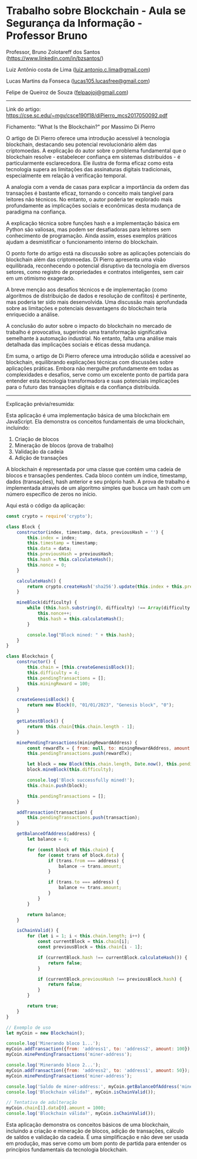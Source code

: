# Trabalho sobre Blockchain - Aula se Segurança da Informação - Professor Bruno
Professor, Bruno Zolotareff dos Santos (https://www.linkedin.com/in/bzsantos/)

Luiz Antônio costa de Lima (luiz.antonio.c.lima@gmail.com)

Lucas Martins da Fonseca (lucas105.lucasfree@gmail.com)

Felipe de Queiroz de Souza (felpaojoj@gmail.com)

---------------------------------------------------------------------------------------------------------------------------------------------
Link do artigo: https://cse.sc.edu/~mgv/csce190f18/diPierro_mcs2017050092.pdf

Fichamento: "What Is the Blockchain?" por Massimo Di Pierro

O artigo de Di Pierro oferece uma introdução acessível à tecnologia blockchain, destacando seu potencial revolucionário além das criptomoedas. A explicação do autor sobre o problema fundamental que o blockchain resolve - estabelecer confiança em sistemas distribuídos - é particularmente esclarecedora. Ele ilustra de forma eficaz como esta tecnologia supera as limitações das assinaturas digitais tradicionais, especialmente em relação à verificação temporal.

A analogia com a venda de casas para explicar a importância da ordem das transações é bastante eficaz, tornando o conceito mais tangível para leitores não técnicos. No entanto, o autor poderia ter explorado mais profundamente as implicações sociais e econômicas desta mudança de paradigma na confiança.

A explicação técnica sobre funções hash e a implementação básica em Python são valiosas, mas podem ser desafiadoras para leitores sem conhecimento de programação. Ainda assim, esses exemplos práticos ajudam a desmistificar o funcionamento interno do blockchain.

O ponto forte do artigo está na discussão sobre as aplicações potenciais do blockchain além das criptomoedas. Di Pierro apresenta uma visão equilibrada, reconhecendo o potencial disruptivo da tecnologia em diversos setores, como registro de propriedades e contratos inteligentes, sem cair em um otimismo exagerado.

A breve menção aos desafios técnicos e de implementação (como algoritmos de distribuição de dados e resolução de conflitos) é pertinente, mas poderia ter sido mais desenvolvida. Uma discussão mais aprofundada sobre as limitações e potenciais desvantagens do blockchain teria enriquecido a análise.

A conclusão do autor sobre o impacto do blockchain no mercado de trabalho é provocativa, sugerindo uma transformação significativa semelhante à automação industrial. No entanto, falta uma análise mais detalhada das implicações sociais e éticas dessa mudança.

Em suma, o artigo de Di Pierro oferece uma introdução sólida e acessível ao blockchain, equilibrando explicações técnicas com discussões sobre aplicações práticas. Embora não mergulhe profundamente em todas as complexidades e desafios, serve como um excelente ponto de partida para entender esta tecnologia transformadora e suas potenciais implicações para o futuro das transações digitais e da confiança distribuída.

---------------------------------------------------------------------------------------------------------------------------------------------
Explicação prévia/resumida:

Esta aplicação é uma implementação básica de uma blockchain em JavaScript. Ela demonstra os conceitos fundamentais de uma blockchain, incluindo:

1. Criação de blocos
2. Mineração de blocos (prova de trabalho)
3. Validação da cadeia
4. Adição de transações

A blockchain é representada por uma classe que contém uma cadeia de blocos e transações pendentes. Cada bloco contém um índice, timestamp, dados (transações), hash anterior e seu próprio hash. A prova de trabalho é implementada através de um algoritmo simples que busca um hash com um número específico de zeros no início.

Aqui está o código da aplicação:

```javascript
const crypto = require('crypto');

class Block {
    constructor(index, timestamp, data, previousHash = '') {
        this.index = index;
        this.timestamp = timestamp;
        this.data = data;
        this.previousHash = previousHash;
        this.hash = this.calculateHash();
        this.nonce = 0;
    }

    calculateHash() {
        return crypto.createHash('sha256').update(this.index + this.previousHash + this.timestamp + JSON.stringify(this.data) + this.nonce).digest('hex');
    }

    mineBlock(difficulty) {
        while (this.hash.substring(0, difficulty) !== Array(difficulty + 1).join("0")) {
            this.nonce++;
            this.hash = this.calculateHash();
        }

        console.log("Block mined: " + this.hash);
    }
}

class Blockchain {
    constructor() {
        this.chain = [this.createGenesisBlock()];
        this.difficulty = 4;
        this.pendingTransactions = [];
        this.miningReward = 100;
    }

    createGenesisBlock() {
        return new Block(0, "01/01/2023", "Genesis block", "0");
    }

    getLatestBlock() {
        return this.chain[this.chain.length - 1];
    }

    minePendingTransactions(miningRewardAddress) {
        const rewardTx = { from: null, to: miningRewardAddress, amount: this.miningReward };
        this.pendingTransactions.push(rewardTx);

        let block = new Block(this.chain.length, Date.now(), this.pendingTransactions, this.getLatestBlock().hash);
        block.mineBlock(this.difficulty);

        console.log('Block successfully mined!');
        this.chain.push(block);

        this.pendingTransactions = [];
    }

    addTransaction(transaction) {
        this.pendingTransactions.push(transaction);
    }

    getBalanceOfAddress(address) {
        let balance = 0;

        for (const block of this.chain) {
            for (const trans of block.data) {
                if (trans.from === address) {
                    balance -= trans.amount;
                }

                if (trans.to === address) {
                    balance += trans.amount;
                }
            }
        }

        return balance;
    }

    isChainValid() {
        for (let i = 1; i < this.chain.length; i++) {
            const currentBlock = this.chain[i];
            const previousBlock = this.chain[i - 1];

            if (currentBlock.hash !== currentBlock.calculateHash()) {
                return false;
            }

            if (currentBlock.previousHash !== previousBlock.hash) {
                return false;
            }
        }

        return true;
    }
}

// Exemplo de uso
let myCoin = new Blockchain();

console.log('Minerando bloco 1...');
myCoin.addTransaction({from: 'address1', to: 'address2', amount: 100});
myCoin.minePendingTransactions('miner-address');

console.log('Minerando bloco 2...');
myCoin.addTransaction({from: 'address2', to: 'address1', amount: 50});
myCoin.minePendingTransactions('miner-address');

console.log('Saldo de miner-address:', myCoin.getBalanceOfAddress('miner-address'));
console.log('Blockchain válida?', myCoin.isChainValid());

// Tentativa de adulteração
myCoin.chain[1].data[0].amount = 1000;
console.log('Blockchain válida?', myCoin.isChainValid());
```

Esta aplicação demonstra os conceitos básicos de uma blockchain, incluindo a criação e mineração de blocos, adição de transações, cálculo de saldos e validação da cadeia. É uma simplificação e não deve ser usada em produção, mas serve como um bom ponto de partida para entender os princípios fundamentais da tecnologia blockchain.

